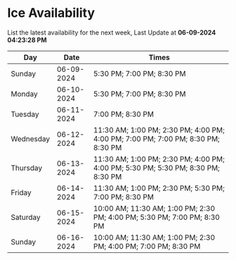 # Ice Availability

List the latest availability for the next week, Last Update at **06-09-2024 04:23:28 PM**

| Day         | Date        | Times       |
| ----------- | ----------- | ----------- |
|Sunday|06-09-2024|5:30 PM; 7:00 PM; 8:30 PM|
|Monday|06-10-2024|5:30 PM; 7:00 PM; 8:30 PM|
|Tuesday|06-11-2024|7:00 PM; 8:30 PM|
|Wednesday|06-12-2024|11:30 AM; 1:00 PM; 2:30 PM; 4:00 PM; 4:00 PM; 7:00 PM; 7:00 PM; 8:30 PM; 8:30 PM|
|Thursday|06-13-2024|11:30 AM; 1:00 PM; 2:30 PM; 4:00 PM; 4:00 PM; 5:30 PM; 5:30 PM; 8:30 PM; 8:30 PM|
|Friday|06-14-2024|11:30 AM; 1:00 PM; 2:30 PM; 5:30 PM; 7:00 PM; 8:30 PM|
|Saturday|06-15-2024|10:00 AM; 11:30 AM; 1:00 PM; 2:30 PM; 4:00 PM; 5:30 PM; 7:00 PM; 8:30 PM|
|Sunday|06-16-2024|10:00 AM; 11:30 AM; 1:00 PM; 2:30 PM; 4:00 PM; 7:00 PM; 8:30 PM|
